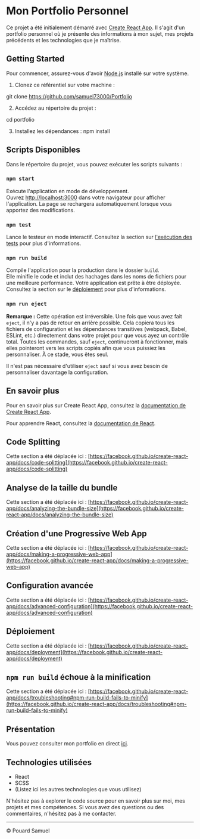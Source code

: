 # Mon Portfolio Personnel

Ce projet a été initialement démarré avec [Create React App](https://github.com/facebook/create-react-app). Il s'agit d'un portfolio personnel où je présente des informations à mon sujet, mes projets précédents et les technologies que je maîtrise.

## Getting Started

Pour commencer, assurez-vous d'avoir [Node.js](https://nodejs.org/) installé sur votre système.

1. Clonez ce référentiel sur votre machine :

git clone https://github.com/samuel73000/Portfolio


2. Accédez au répertoire du projet :

cd portfolio

3. Installez les dépendances :
npm install


## Scripts Disponibles

Dans le répertoire du projet, vous pouvez exécuter les scripts suivants :

### `npm start`

Exécute l'application en mode de développement.\
Ouvrez [http://localhost:3000](http://localhost:3000) dans votre navigateur pour afficher l'application. La page se rechargera automatiquement lorsque vous apportez des modifications.

### `npm test`

Lance le testeur en mode interactif. Consultez la section sur [l'exécution des tests](https://facebook.github.io/create-react-app/docs/running-tests) pour plus d'informations.

### `npm run build`

Compile l'application pour la production dans le dossier `build`.\
Elle minifie le code et inclut des hachages dans les noms de fichiers pour une meilleure performance. Votre application est prête à être déployée. Consultez la section sur le [déploiement](https://facebook.github.io/create-react-app/docs/deployment) pour plus d'informations.

### `npm run eject`

**Remarque :** Cette opération est irréversible. Une fois que vous avez fait `eject`, il n'y a pas de retour en arrière possible. Cela copiera tous les fichiers de configuration et les dépendances transitives (webpack, Babel, ESLint, etc.) directement dans votre projet pour que vous ayez un contrôle total. Toutes les commandes, sauf `eject`, continueront à fonctionner, mais elles pointeront vers les scripts copiés afin que vous puissiez les personnaliser. À ce stade, vous êtes seul.

Il n'est pas nécessaire d'utiliser `eject` sauf si vous avez besoin de personnaliser davantage la configuration.

## En savoir plus

Pour en savoir plus sur Create React App, consultez la [documentation de Create React App](https://facebook.github.io/create-react-app/docs/getting-started).

Pour apprendre React, consultez la [documentation de React](https://reactjs.org/).

## Code Splitting

Cette section a été déplacée ici : [https://facebook.github.io/create-react-app/docs/code-splitting](https://facebook.github.io/create-react-app/docs/code-splitting)

## Analyse de la taille du bundle

Cette section a été déplacée ici : [https://facebook.github.io/create-react-app/docs/analyzing-the-bundle-size](https://facebook.github.io/create-react-app/docs/analyzing-the-bundle-size)

## Création d'une Progressive Web App

Cette section a été déplacée ici : [https://facebook.github.io/create-react-app/docs/making-a-progressive-web-app](https://facebook.github.io/create-react-app/docs/making-a-progressive-web-app)

## Configuration avancée

Cette section a été déplacée ici : [https://facebook.github.io/create-react-app/docs/advanced-configuration](https://facebook.github.io/create-react-app/docs/advanced-configuration)

## Déploiement

Cette section a été déplacée ici : [https://facebook.github.io/create-react-app/docs/deployment](https://facebook.github.io/create-react-app/docs/deployment)

## `npm run build` échoue à la minification

Cette section a été déplacée ici : [https://facebook.github.io/create-react-app/docs/troubleshooting#npm-run-build-fails-to-minify](https://facebook.github.io/create-react-app/docs/troubleshooting#npm-run-build-fails-to-minify)

## Présentation

Vous pouvez consulter mon portfolio en direct [ici](lien-vers-votre-portfolio).

## Technologies utilisées

- React
- SCSS
- (Listez ici les autres technologies que vous utilisez)

N'hésitez pas à explorer le code source pour en savoir plus sur moi, mes projets et mes compétences. Si vous avez des questions ou des commentaires, n'hésitez pas à me contacter.

---

© Pouard Samuel



